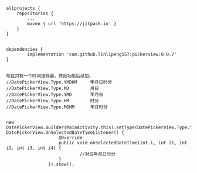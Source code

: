 <pre data-anchor-id="1lou"><code>allprojects {
    repositories {
        ...
        maven { url 'https://jitpack.io' }
    }
}


dependencies {
        implementation 'com.github.linlipeng557:pickerview:0.0.7'
}


现在只有一个时间选择器，其他功能后续加。
//DatePickerView.Type.YMDHM     年月日时分
//DatePickerView.Type.MD        月日
//DatePickerView.Type.YMD       年月日
//DatePickerView.Type.HM        时分
//DatePickerView.Type.MDHM      年月时分


new DatePickerView.Builder(MainActivity.this).setType(DatePickerView.Type.YMDHM).setOnSelectedDateTimeListener(new DatePickerView.OnSelectedDateTimeListener() {
                    @Override
                    public void onSelectedDateTime(int i, int i1, int i2, int i3, int i4) {
                            //对应年月日时分
                    }
                }).show();

</code></pre>
